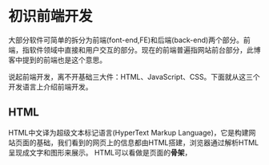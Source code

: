 # 初识前端开发

大部分软件可简单的拆分为前端(font-end,FE)和后端(back-end)两个部分。前端，指软件领域中直接和用户交互的部分。现在的前端普遍指网站前台部分，此博客中提到的前端也是这个意思。

说起前端开发，离不开基础三大件：HTML、JavaScript、CSS。下面就从这三个开发语言上介绍前端开发。

## HTML

HTML中文译为超级文本标记语言(HyperText Markup Language)，它是构建网站页面的基础，我们看到的网页上的信息都由HTML搭建，浏览器通过解析HTML呈现成文字和图形来展示。
HTML可以看做是页面的**骨架**，